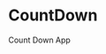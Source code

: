 # CountDown
 Count Down App
     
          
                                                      
                                                                
                                                     
                                     
                               
              
      
        
 
